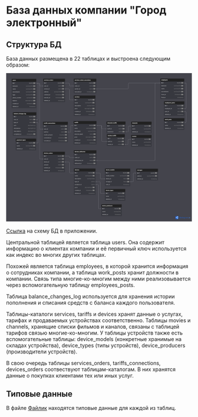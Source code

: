 # База данных компании "Город электронный"

## Структура БД

База данных размещена в 22 таблицах и выстроена следующим образом:

![Схема](images/schema.png)

[Ссылка][schema] на схему БД в приложении.

Центральной таблицей является таблица users. Она содержит информацию о клиентах компании и её первичный ключ используется как индекс во многих других таблицах.

Похожей является таблица employees, в которой хранится информация о сотрудниках компании, а таблица work_posts хранит должности в компании. Связь типа многие-ко-многим между ними реализовывается через вспомогательную таблицу employees_posts.

Таблица balance_changes_log используется для хранения истории пополнения и списания средств с баланса каждого пользователя.

Таблицы-каталоги services, tariffs и devices хранят данные о услугах, тарифах и продаваемых устройствах соответственно. Таблицы movies и channels, хранящие списки фильмов и каналов, связаны с таблицей тарифов связью многие-ко-многим. У таблицы устройств также есть вспомогательные таблицы: device_models (конкретные хранимые на складах устройства), device_types (типы устройств), device_producers (производители устройств).

В свою очередь таблицы services_orders, tariffs_connections, devices_orders соотвествуют таблицам-каталогам. В них хранятся данные о покупках клиентами тех или иных услуг.

## Типовые данные

В файле [Файлик](dumps/typical_data.sql) находятся типовые данные для каждой из таблиц.


[schema]: https://www.dbdiagram.io/d/Gorod-elektronnyj-665ac6ecb65d9338793b1721
